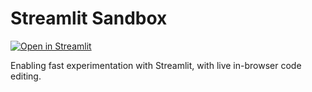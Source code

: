# Streamlit Sandbox

[![Open in Streamlit](https://static.streamlit.io/badges/streamlit_badge_black_white.svg)](https://samdobson-streamlit-sandbox-app-za85j0.streamlit.app/)

Enabling fast experimentation with Streamlit, with live in-browser code editing.
